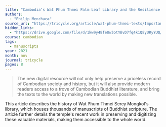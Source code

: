 ```yaml
---
title: "Cambodia’s Wat Phum Thmei Palm Leaf Library and the Resilience of Buddhist Texts"
authors:
  - "Philip Menchaca"
source_url: "https://tricycle.org/article/wat-phum-thmei-texts/Importantly%2C%20the%20Wat%20Phum%20Thmei,complex%20cultural%20and%20spiritual%20landscape."
hidden_links:
  - "https://drive.google.com/file/d/1kw9y48feUw3otYBvD7fq4k1Q8yURyYUQ/view?usp=sharing"
course: cambodian
tags:
  - manuscripts
year: 2021
month: nov
journal: tricycle
pages: 8
---
```


> The new digital resource will not only help preserve a priceless
record of Cambodian society and history, but it will also provide modern readers
access to a trove of Cambodian Buddhist literature, and bring the texts to the
world by making new translations possible.

This article describes the history of Wat Phum Thmei Serey Mongkol's library, which houses thousands of manuscripts of Buddhist scripture. The article further details the temple's recent work in preserving and digitizing these valuable materials, making them accessible to the whole world.
